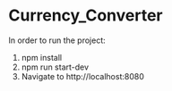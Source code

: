 # Currency_Converter

In order to run the project:
1. npm install
2. npm run start-dev
3. Navigate to http://localhost:8080